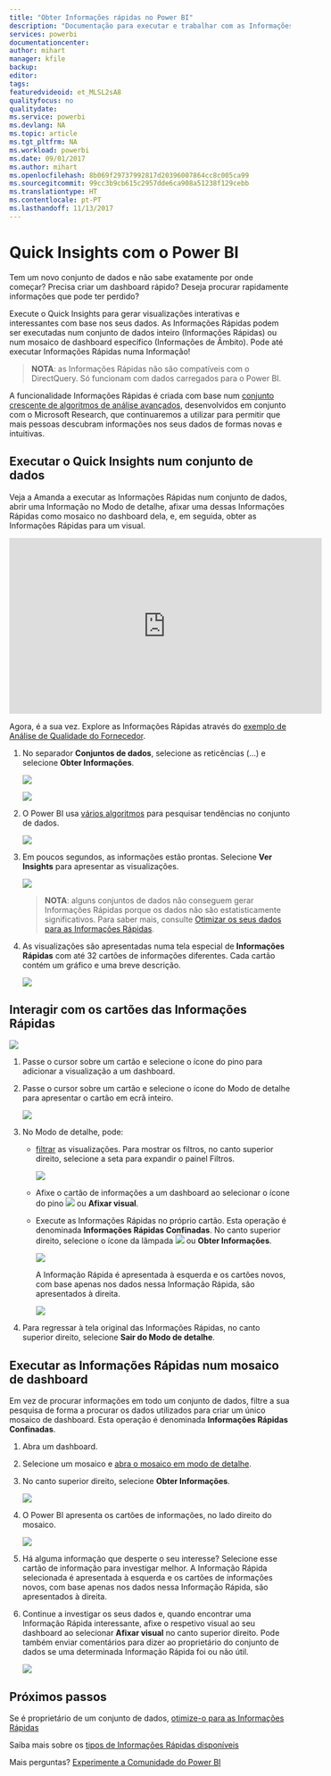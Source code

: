 ```yaml
---
title: "Obter Informações rápidas no Power BI"
description: "Documentação para executar e trabalhar com as Informações Rápidas no serviço Power BI."
services: powerbi
documentationcenter: 
author: mihart
manager: kfile
backup: 
editor: 
tags: 
featuredvideoid: et_MLSL2sA8
qualityfocus: no
qualitydate: 
ms.service: powerbi
ms.devlang: NA
ms.topic: article
ms.tgt_pltfrm: NA
ms.workload: powerbi
ms.date: 09/01/2017
ms.author: mihart
ms.openlocfilehash: 8b069f29737992817d20396007864cc8c005ca99
ms.sourcegitcommit: 99cc3b9cb615c2957dde6ca908a51238f129cebb
ms.translationtype: HT
ms.contentlocale: pt-PT
ms.lasthandoff: 11/13/2017
---
```

# <a name="quick-insights-with-power-bi"></a>Quick Insights com o Power BI
Tem um novo conjunto de dados e não sabe exatamente por onde começar?  Precisa criar um dashboard rápido?  Deseja procurar rapidamente informações que pode ter perdido?

Execute o Quick Insights para gerar visualizações interativas e interessantes com base nos seus dados. As Informações Rápidas podem ser executadas num conjunto de dados inteiro (Informações Rápidas) ou num mosaico de dashboard específico (Informações de Âmbito). Pode até executar Informações Rápidas numa Informação!

> **NOTA**: as Informações Rápidas não são compatíveis com o DirectQuery. Só funcionam com dados carregados para o Power BI.
> 
> 

A funcionalidade Informações Rápidas é criada com base num [conjunto crescente de algoritmos de análise avançados](service-insight-types.md), desenvolvidos em conjunto com o Microsoft Research, que continuaremos a utilizar para permitir que mais pessoas descubram informações nos seus dados de formas novas e intuitivas.

## <a name="run-quick-insights-on-a-dataset"></a>Executar o Quick Insights num conjunto de dados
Veja a Amanda a executar as Informações Rápidas num conjunto de dados, abrir uma Informação no Modo de detalhe, afixar uma dessas Informações Rápidas como mosaico no dashboard dela, e, em seguida, obter as Informações Rápidas para um visual.

<iframe width="560" height="315" src="https://www.youtube.com/embed/et_MLSL2sA8" frameborder="0" allowfullscreen></iframe>


Agora, é a sua vez. Explore as Informações Rápidas através do [exemplo de Análise de Qualidade do Fornecedor](sample-supplier-quality.md).

1. No separador **Conjuntos de dados**, selecione as reticências (...) e selecione **Obter Informações**.
   
    ![](media/service-insights/power-bi-ellipses.png)
   
    ![](media/service-insights/power-bi-tab.png)
2. O Power BI usa [vários algoritmos](service-insight-types.md) para pesquisar tendências no conjunto de dados.
   
    ![](media/service-insights/pbi_autoinsightssearching.png)
3. Em poucos segundos, as informações estão prontas.  Selecione **Ver Insights** para apresentar as visualizações.
   
    ![](media/service-insights/pbi_autoinsightsuccess.png)
   
   > **NOTA**: alguns conjuntos de dados não conseguem gerar Informações Rápidas porque os dados não são estatisticamente significativos.  Para saber mais, consulte [Otimizar os seus dados para as Informações Rápidas](service-insights-optimize.md).
   > 
   > 
4. As visualizações são apresentadas numa tela especial de **Informações Rápidas** com até 32 cartões de informações diferentes. Cada cartão contém um gráfico e uma breve descrição.
   
    ![](media/service-insights/power-bi-insights.png)

## <a name="interact-with-the-quick-insight-cards"></a>Interagir com os cartões das Informações Rápidas
  ![](media/service-insights/pbi_hover.png)

1. Passe o cursor sobre um cartão e selecione o ícone do pino para adicionar a visualização a um dashboard.
2. Passe o cursor sobre um cartão e selecione o ícone do Modo de detalhe para apresentar o cartão em ecrã inteiro.
   
    ![](media/service-insights/power-bi-insight-focus.png)
3. No Modo de detalhe, pode:
   
   * [filtrar](service-interact-with-a-report-in-reading-view.md) as visualizações.  Para mostrar os filtros, no canto superior direito, selecione a seta para expandir o painel Filtros.
     
        ![](media/service-insights/power-bi-insights-filter-new.png)
   * Afixe o cartão de informações a um dashboard ao selecionar o ícone do pino ![](media/service-insights/power-bi-pin-icon.png) ou **Afixar visual**.
   * Execute as Informações Rápidas no próprio cartão. Esta operação é denominada **Informações Rápidas Confinadas**. No canto superior direito, selecione o ícone da lâmpada ![](media/service-insights/power-bi-bulb-icon.png) ou **Obter Informações**.
     
       ![](media/service-insights/pbi-autoinsights-tile.png)
     
     A Informação Rápida é apresentada à esquerda e os cartões novos, com base apenas nos dados nessa Informação Rápida, são apresentados à direita.
     
       ![](media/service-insights/power-bi-insights-on-insights-new.png)
4. Para regressar à tela original das Informações Rápidas, no canto superior direito, selecione **Sair do Modo de detalhe**.

## <a name="run-quick-insights-on-a-dashboard-tile"></a>Executar as Informações Rápidas num mosaico de dashboard
Em vez de procurar informações em todo um conjunto de dados, filtre a sua pesquisa de forma a procurar os dados utilizados para criar um único mosaico de dashboard. Esta operação é denominada **Informações Rápidas Confinadas**.

1. Abra um dashboard.
2. Selecione um mosaico e [abra o mosaico em modo de detalhe](service-focus-mode.md).
3. No canto superior direito, selecione **Obter Informações**.
   
    ![](media/service-insights/pbi-autoinsights-tile.png)
4. O Power BI apresenta os cartões de informações, no lado direito do mosaico.
   
    ![](media/service-insights/pbi-insights-tile.png)
5. Há alguma informação que desperte o seu interesse? Selecione esse cartão de informação para investigar melhor. A Informação Rápida selecionada é apresentada à esquerda e os cartões de informações novos, com base apenas nos dados nessa Informação Rápida, são apresentados à direita.
6. Continue a investigar os seus dados e, quando encontrar uma Informação Rápida interessante, afixe o respetivo visual ao seu dashboard ao selecionar **Afixar visual** no canto superior direito. Pode também enviar comentários para dizer ao proprietário do conjunto de dados se uma determinada Informação Rápida foi ou não útil.
   
    ![](media/service-insights/useful.png)

## <a name="next-steps"></a>Próximos passos
Se é proprietário de um conjunto de dados, [otimize-o para as Informações Rápidas](service-insights-optimize.md)

Saiba mais sobre os [tipos de Informações Rápidas disponíveis](service-insight-types.md)

Mais perguntas? [Experimente a Comunidade do Power BI](http://community.powerbi.com/)

